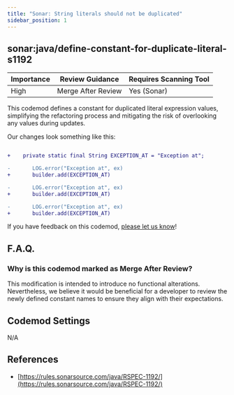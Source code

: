 ```yaml
---
title: "Sonar: String literals should not be duplicated"
sidebar_position: 1
---
```


## sonar:java/define-constant-for-duplicate-literal-s1192

| Importance | Review Guidance            | Requires Scanning Tool |
|------------|----------------------------|------------------------|
| High       | Merge After Review         | Yes (Sonar)            |

This codemod defines a constant for duplicated literal expression values, simplifying the refactoring process and mitigating the risk of overlooking any values during updates.

Our changes look something like this:

```diff

+    private static final String EXCEPTION_AT = "Exception at";

-       LOG.error("Exception at", ex)
+       builder.add(EXCEPTION_AT)  

-       LOG.error("Exception at", ex)
+       builder.add(EXCEPTION_AT)  

-       LOG.error("Exception at", ex)
+       builder.add(EXCEPTION_AT)  
```


If you have feedback on this codemod, [please let us know](mailto:feedback@pixee.ai)!

## F.A.Q.

### Why is this codemod marked as Merge After Review?

This modification is intended to introduce no functional alterations. Nevertheless, we believe it would be beneficial for a developer to review the newly defined constant names to ensure they align with their expectations.

## Codemod Settings

N/A

## References

* [https://rules.sonarsource.com/java/RSPEC-1192/](https://rules.sonarsource.com/java/RSPEC-1192/)